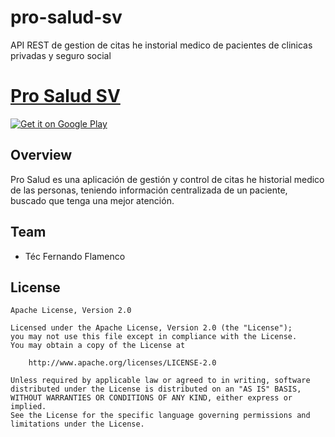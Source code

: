 # pro-salud-sv
API REST de gestion de citas he instorial medico de pacientes de clinicas privadas y seguro social

# [Pro Salud SV](https://prosalud.com)

[![Get it on Google Play](http://www.tananaev.com/badges/google-play.svg)]()

## Overview

Pro Salud es una aplicación de gestión y control de citas he historial medico de las personas, teniendo información centralizada de un paciente, buscado que tenga una mejor atención.

## Team

- Téc Fernando Flamenco

## License

    Apache License, Version 2.0

    Licensed under the Apache License, Version 2.0 (the "License");
    you may not use this file except in compliance with the License.
    You may obtain a copy of the License at

        http://www.apache.org/licenses/LICENSE-2.0

    Unless required by applicable law or agreed to in writing, software
    distributed under the License is distributed on an "AS IS" BASIS,
    WITHOUT WARRANTIES OR CONDITIONS OF ANY KIND, either express or implied.
    See the License for the specific language governing permissions and
    limitations under the License.

